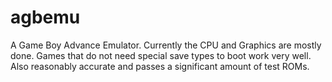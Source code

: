 # agbemu

A Game Boy Advance Emulator. Currently the CPU and Graphics are mostly done. Games that do not need special save types to boot work very well. Also reasonably accurate and passes a significant amount of test ROMs.
